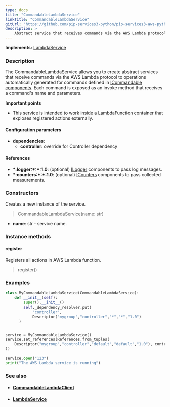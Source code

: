 ```yaml
---
type: docs
title: "CommandableLambdaService"
linkTitle: "CommandableLambdaService"
gitUrl: "https://github.com/pip-services3-python/pip-services3-aws-python"
description: >
    Abstract service that receives commands via the AWS Lambda protocol to operations automatically generated for commands defined in [ICommandable components](../../../commons/commands/icommandable). Each command is exposed as an invoke method that receives a command's name and parameters.
---
```


**Implements:** [LambdaService](../lambda_service)

### Description
The CommandableLambdaService allows you to create abstract services that receive commands via the AWS Lambda protocol to operations automatically generated for commands defined in [ICommandable components](../../../commons/commands/icommandable). Each command is exposed as an invoke method that receives a command's name and parameters.

**Important points**

- This service is intended to work inside a LambdaFunction container that exploses registered actions externally.

#### Configuration parameters
 
- **dependencies**:
    - **controller**: override for Controller dependency


#### References
- **\*:logger:\*:\*:1.0**: (optional) [ILogger](../../../components/log/ilogger) components to pass log messages.
- **\*:counters:\*:\*:1.0**: (optional) [ICounters](../../../components/count/icounters) components to pass collected measurements.

### Constructors
Creates a new instance of the service.

> CommandableLambdaService(name: str)

- **name**: str - service name.


### Instance methods

#### register
Registers all actions in AWS Lambda function.

> register()


### Examples

```python
class MyCommandableLambdaService(CommandableLambdaService):
    def __init__(self):
        super().__init__()
        self._dependency_resolver.put(
            "controller",
            Descriptor("mygroup","controller","*","*","1.0")
      )


service = MyCommandableLambdaService()
service.set_references(References.from_tuples(
    Descriptor("mygroup","controller","default","default","1.0"), controller
))

service.open("123")
print("The AWS Lambda service is running")
```

### See also
- #### [CommandableLambdaClient](../../clients/commandable_lambda_client)
- #### [LambdaService](../lambda_service)
